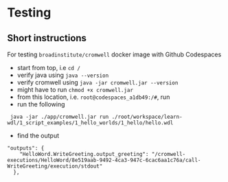 # Testing

## Short instructions 

For testing ```broadinstitute/cromwell``` docker image with Github Codespaces

- start from top, i.e  ```cd /```
- verify java using ```java --version```
- verify cromwell using ```java -jar cromwell.jar --version```
- might have to run ```chmod +x cromwell.jar```
- from this location, i.e. ```root@codespaces_a1db49:/#```, run
- run the following
```
 java -jar ./app/cromwell.jar run ./root/workspace/learn-wdl/1_script_examples/1_hello_worlds/1_hello/hello.wdl
```
- find the output
```
"outputs": {
    "HelloWord.WriteGreeting.output_greeting": "/cromwell-executions/HelloWord/8e519aab-9492-4ca3-947c-6cac6aa1c76a/call-WriteGreeting/execution/stdout"
  },
```